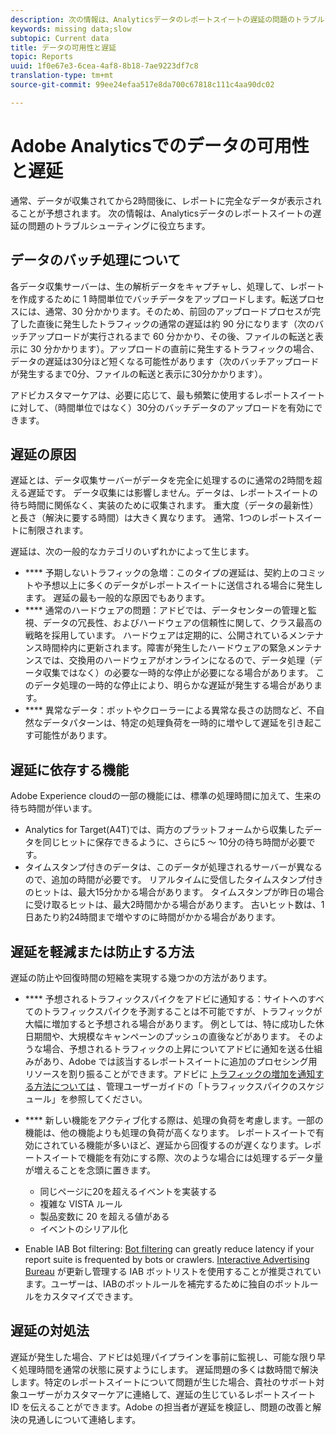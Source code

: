 ```yaml
---
description: 次の情報は、Analyticsデータのレポートスイートの遅延の問題のトラブルシューティングに役立ちます。
keywords: missing data;slow
subtopic: Current data
title: データの可用性と遅延
topic: Reports
uuid: 1f0e67e3-6cea-4af8-8b18-7ae9223df7c8
translation-type: tm+mt
source-git-commit: 99ee24efaa517e8da700c67818c111c4aa90dc02

---
```



# Adobe Analyticsでのデータの可用性と遅延

通常、データが収集されてから2時間後に、レポートに完全なデータが表示されることが予想されます。 次の情報は、Analyticsデータのレポートスイートの遅延の問題のトラブルシューティングに役立ちます。

## データのバッチ処理について

各データ収集サーバーは、生の解析データをキャプチャし、処理して、レポートを作成するために 1 時間単位でバッチデータをアップロードします。転送プロセスには、通常、30 分かかります。そのため、前回のアップロードプロセスが完了した直後に発生したトラフィックの通常の遅延は約 90 分になります（次のバッチアップロードが実行されるまで 60 分かかり、その後、ファイルの転送と表示に 30 分かかります）。アップロードの直前に発生するトラフィックの場合、データの遅延は30分ほど短くなる可能性があります（次のバッチアップロードが発生するまで0分、ファイルの転送と表示に30分かかります）。

アドビカスタマーケアは、必要に応じて、最も頻繁に使用するレポートスイートに対して、（時間単位ではなく）30分のバッチデータのアップロードを有効にできます。

## 遅延の原因

遅延とは、データ収集サーバーがデータを完全に処理するのに通常の2時間を超える遅延です。 データ収集には影響しません。データは、レポートスイートの待ち時間に関係なく、実装のために収集されます。 重大度（データの最新性）と長さ（解決に要する時間）は大きく異なります。 通常、1つのレポートスイートに制限されます。

遅延は、次の一般的なカテゴリのいずれかによって生じます。

* **** 予期しないトラフィックの急増：このタイプの遅延は、契約上のコミットや予想以上に多くのデータがレポートスイートに送信される場合に発生します。 遅延の最も一般的な原因でもあります。
* **** 通常のハードウェアの問題：アドビでは、データセンターの管理と監視、データの冗長性、およびハードウェアの信頼性に関して、クラス最高の戦略を採用しています。 ハードウェアは定期的に、公開されているメンテナンス時間枠内に更新されます。障害が発生したハードウェアの緊急メンテナンスでは、交換用のハードウェアがオンラインになるので、データ処理（データ収集ではなく）の必要な一時的な停止が必要になる場合があります。 このデータ処理の一時的な停止により、明らかな遅延が発生する場合があります。
* **** 異常なデータ：ボットやクローラーによる異常な長さの訪問など、不自然なデータパターンは、特定の処理負荷を一時的に増やして遅延を引き起こす可能性があります。

## 遅延に依存する機能

Adobe Experience cloudの一部の機能には、標準の処理時間に加えて、生来の待ち時間が伴います。

* Analytics for Target(A4T)では、両方のプラットフォームから収集したデータを同じヒットに保存できるように、さらに5 ～ 10分の待ち時間が必要です。
* タイムスタンプ付きのデータは、このデータが処理されるサーバーが異なるので、追加の時間が必要です。 リアルタイムに受信したタイムスタンプ付きのヒットは、最大15分かかる場合があります。 タイムスタンプが昨日の場合に受け取るヒットは、最大2時間かかる場合があります。 古いヒット数は、1日あたり約24時間まで増やすのに時間がかかる場合があります。

## 遅延を軽減または防止する方法

遅延の防止や回復時間の短縮を実現する幾つかの方法があります。

* **** 予想されるトラフィックスパイクをアドビに通知する：サイトへのすべてのトラフィックスパイクを予測することは不可能ですが、トラフィックが大幅に増加すると予想される場合があります。 例としては、特に成功した休日期間や、大規模なキャンペーンのプッシュの直後などがあります。 そのような場合、予想されるトラフィックの上昇についてアドビに通知を送る仕組みがあり、Adobe では該当するレポートスイートに追加のプロセシング用リソースを割り振ることができます。アドビに [トラフィックの増加を通知する方法については](/help/admin/c-traffic-management/t-traffic-schedule-spike.md) 、管理ユーザーガイドの「トラフィックスパイクのスケジュール」を参照してください。
* **** 新しい機能をアクティブ化する際は、処理の負荷を考慮します。一部の機能は、他の機能よりも処理の負荷が高くなります。 レポートスイートで有効にされている機能が多いほど、遅延から回復するのが遅くなります。レポートスイートで機能を有効にする際、次のような場合には処理するデータ量が増えることを念頭に置きます。

   * 同じページに20を超えるイベントを実装する
   * 複雑な VISTA ルール
   * 製品変数に 20 を超える値がある
   * イベントのシリアル化

* Enable IAB Bot filtering: [Bot filtering](https://marketing.adobe.com/resources/help/en_US/admin/c_bot_rules.html) can greatly reduce latency if your report suite is frequented by bots or crawlers. [Interactive Advertising Bureau](https://www.iab.net/about_the_iab) が更新し管理する IAB ボットリストを使用することが推奨されています。ユーザーは、IABのボットルールを補完するために独自のボットルールをカスタマイズできます。

## 遅延の対処法

遅延が発生した場合、アドビは処理パイプラインを事前に監視し、可能な限り早く処理時間を通常の状態に戻すようにします。 遅延問題の多くは数時間で解決します。特定のレポートスイートについて問題が生じた場合、貴社のサポート対象ユーザーがカスタマーケアに連絡して、遅延の生じているレポートスイート ID を伝えることができます。Adobe の担当者が遅延を検証し、問題の改善と解決の見通しについて連絡します。
